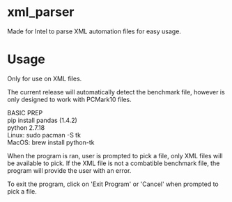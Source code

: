 # xml_parser
Made for Intel to parse XML automation files for easy usage.


# Usage #
Only for use on XML files. 

The current release will automatically detect the benchmark file, however is
only designed to work with PCMark10 files. 

BASIC PREP                       
pip install pandas (1.4.2)       
python 2.7.18                    
Linux: sudo pacman -S tk         
MacOS: brew install python-tk  

When the program is ran, user is prompted to pick a file, only XML files will be 
available to pick. If the XML file is not a combatible benchmark file, the program will provide the user with an error.

To exit the program, click on 'Exit Program' or 'Cancel' when prompted to pick a file.
